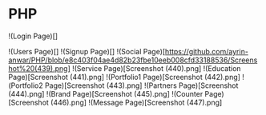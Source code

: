 # PHP
!(Login Page)[]

!(Users Page)[]
!(Signup Page)[]
!(Social Page)[https://github.com/ayrin-anwar/PHP/blob/e8c403f04ae4d82b23fbe10eeb008cfd33188536/Screenshot%20(439).png]
!(Service Page)[Screenshot (440).png]
!(Education Page)[Screenshot (441).png]
!(Portfolio1 Page)[Screenshot (442).png]
!(Portfolio2 Page)[Screenshot (443).png]
!(Partners Page)[Screenshot (444).png]
!(Brand Page)[Screenshot (445).png]
!(Counter Page)[Screenshot (446).png]
!(Message Page)[Screenshot (447).png]

